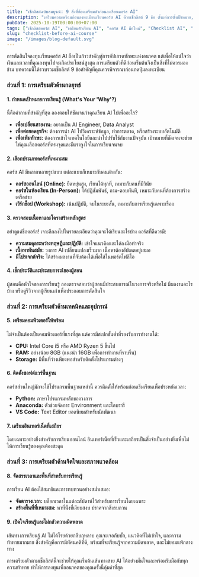 ```yaml
---
title: "เช็กลิสต์ฉบับสมบูรณ์: 9 สิ่งที่ต้องเตรียมตัวก่อนลงเรียนคอร์ส AI"
description: "เตรียมความพร้อมก่อนลงทะเบียนเรียนคอร์ส AI ด้วยเช็กลิสต์ 9 ข้อ ตั้งแต่การตั้งเป้าหมาย, การเลือกคอร์ส, ไปจนถึงการเตรียมตัวด้านจิตใจ เพื่อให้การเรียนรู้ของคุณคุ้มค่าที่สุด"
pubDate: 2025-10-19T00:00:00+07:00
tags: ["เช็กลิสต์คอร์ส AI", "เตรียมตัวเรียน AI", "คอร์ส AI มือใหม่", "Checklist AI", "เรียน AI"]
slug: "checklist-before-ai-course"
image: "/images/blog-default.svg"
---
```


การตัดสินใจลงทุนเรียนคอร์ส AI ถือเป็นก้าวสำคัญสู่การอัปเกรดทักษะแห่งอนาคต แต่เพื่อให้แน่ใจว่าเงินและเวลาที่คุณลงทุนไปจะเกิดประโยชน์สูงสุด การเตรียมตัวที่ดีก่อนเริ่มต้นจึงเป็นสิ่งที่ไม่ควรมองข้าม บทความนี้ได้รวบรวมเช็กลิสต์ 9 ข้อสำคัญที่คุณควรพิจารณาก่อนกดปุ่มลงทะเบียน

### ส่วนที่ 1: การเตรียมตัวด้านกลยุทธ์

#### 1. กำหนดเป้าหมายการเรียนรู้ (What's Your 'Why'?)
นี่คือคำถามที่สำคัญที่สุด ลองตอบให้ชัดเจนว่าคุณเรียน AI ไปเพื่ออะไร?
- **เพื่อเปลี่ยนสายงาน:** อยากเป็น AI Engineer, Data Analyst
- **เพื่อต่อยอดธุรกิจ:** ต้องการนำ AI ไปวิเคราะห์ข้อมูล, ทำการตลาด, หรือสร้างระบบอัตโนมัติ
- **เพื่อเพิ่มทักษะ:** ต้องการเข้าใจเทคโนโลยีและนำไปปรับใช้กับงานปัจจุบัน
เป้าหมายที่ชัดเจนจะช่วยให้คุณเลือกคอร์สที่ตรงจุดและมีแรงจูงใจในการเรียนจนจบ

#### 2. เลือกประเภทคอร์สที่เหมาะสม
คอร์ส AI มีหลากหลายรูปแบบ แต่ละแบบก็เหมาะกับคนต่างกัน:
- **คอร์สออนไลน์ (Online):** ยืดหยุ่นสูง, เรียนได้ทุกที่, เหมาะกับคนที่มีวินัย
- **คอร์สในห้องเรียน (In-Person):** ได้ปฏิสัมพันธ์, ถาม-ตอบทันที, เหมาะกับคนที่ต้องการสร้างเครือข่าย
- **เวิร์กช็อป (Workshop):** เน้นปฏิบัติ, จบในระยะสั้น, เหมาะกับการเรียนรู้เฉพาะเรื่อง

#### 3. ตรวจสอบเนื้อหาและโครงสร้างหลักสูตร
อย่าดูแค่ชื่อคอร์ส! เจาะลึกลงไปในรายละเอียดว่าคุณจะได้เรียนอะไรบ้าง คอร์สที่ดีควรมี:
- **ความสมดุลระหว่างทฤษฎีและปฏิบัติ:** เข้าใจแนวคิดและได้ลงมือทำจริง
- **เนื้อหาทันสมัย:** วงการ AI เปลี่ยนแปลงเร็วมาก เนื้อหาต้องอัปเดตอยู่เสมอ
- **มีโปรเจกต์จริง:** ได้สร้างผลงานที่จับต้องได้เพื่อใส่ในพอร์ตโฟลิโอ

#### 4. เช็กประวัติและประสบการณ์ของผู้สอน
ผู้สอนคือหัวใจของการเรียนรู้ ลองตรวจสอบว่าผู้สอนมีประสบการณ์ในวงการจริงหรือไม่ มีผลงานอะไรบ้าง หรือดูรีวิวจากผู้เรียนเก่าเพื่อประกอบการตัดสินใจ

### ส่วนที่ 2: การเตรียมตัวด้านเทคนิคและอุปกรณ์

#### 5. เตรียมคอมพิวเตอร์ให้พร้อม
ไม่จำเป็นต้องเป็นคอมพิวเตอร์ที่แรงที่สุด แต่ควรมีสเปกขั้นต่ำที่รองรับการทำงานได้:
- **CPU:** Intel Core i5 หรือ AMD Ryzen 5 ขึ้นไป
- **RAM:** อย่างน้อย 8GB (แนะนำ 16GB เพื่อการทำงานที่ราบรื่น)
- **Storage:** มีพื้นที่ว่างเพียงพอสำหรับติดตั้งโปรแกรมต่างๆ

#### 6. ติดตั้งซอฟต์แวร์พื้นฐาน
คอร์สส่วนใหญ่มักจะใช้โปรแกรมพื้นฐานเหล่านี้ ควรติดตั้งให้พร้อมก่อนเริ่มเรียนเพื่อประหยัดเวลา:
- **Python:** ภาษาโปรแกรมหลักของวงการ
- **Anaconda:** ตัวช่วยจัดการ Environment และไลบรารี
- **VS Code:** Text Editor ยอดนิยมสำหรับนักพัฒนา

#### 7. เตรียมอินเทอร์เน็ตที่เสถียร
โดยเฉพาะอย่างยิ่งสำหรับการเรียนออนไลน์ อินเทอร์เน็ตที่เร็วและเสถียรเป็นสิ่งจำเป็นอย่างยิ่งเพื่อไม่ให้การเรียนรู้ของคุณต้องสะดุด

### ส่วนที่ 3: การเตรียมตัวด้านจิตใจและสภาพแวดล้อม

#### 8. จัดสรรเวลาและพื้นที่สำหรับการเรียนรู้
การเรียน AI ต้องใช้สมาธิและการทบทวนอย่างสม่ำเสมอ:
- **จัดตารางเวลา:** บล็อกเวลาในแต่ละสัปดาห์ไว้สำหรับการเรียนโดยเฉพาะ
- **สร้างพื้นที่ที่เหมาะสม:** หาที่นั่งที่เงียบสงบ ปราศจากสิ่งรบกวน

#### 9. เปิดใจเรียนรู้และไม่กลัวความผิดพลาด
เส้นทางการเรียนรู้ AI ไม่ได้โรยด้วยกลีบกุหลาบ คุณจะเจอกับบั๊ก, แนวคิดที่ไม่เข้าใจ, และความท้าทายมากมาย สิ่งสำคัญคือการมีทัศนคติที่ดี, พร้อมที่จะเรียนรู้จากความผิดพลาด, และไม่ยอมแพ้กลางทาง

การเตรียมตัวตามเช็กลิสต์นี้จะช่วยให้คุณเริ่มต้นเส้นทางสาย AI ได้อย่างมั่นใจและพร้อมรับมือกับทุกความท้าทาย ทำให้การลงทุนเพื่ออนาคตของคุณครั้งนี้คุ้มค่าที่สุด

